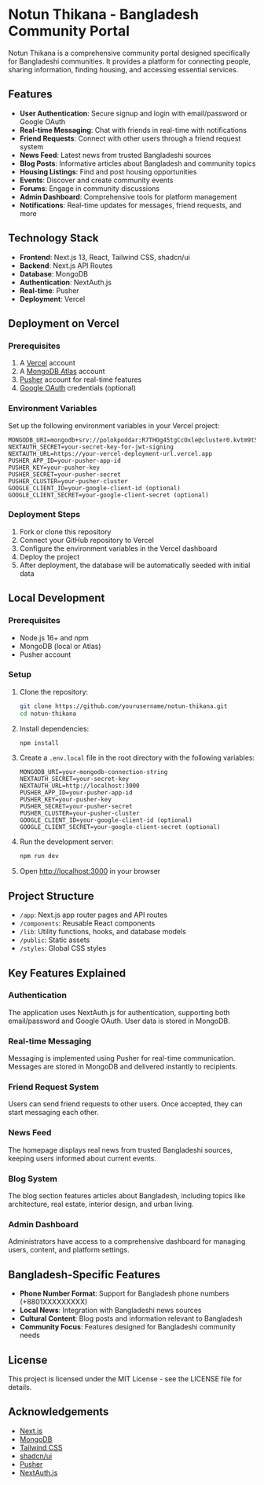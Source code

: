 # Notun Thikana - Bangladesh Community Portal

Notun Thikana is a comprehensive community portal designed specifically for Bangladeshi communities. It provides a platform for connecting people, sharing information, finding housing, and accessing essential services.

## Features

- **User Authentication**: Secure signup and login with email/password or Google OAuth
- **Real-time Messaging**: Chat with friends in real-time with notifications
- **Friend Requests**: Connect with other users through a friend request system
- **News Feed**: Latest news from trusted Bangladeshi sources
- **Blog Posts**: Informative articles about Bangladesh and community topics
- **Housing Listings**: Find and post housing opportunities
- **Events**: Discover and create community events
- **Forums**: Engage in community discussions
- **Admin Dashboard**: Comprehensive tools for platform management
- **Notifications**: Real-time updates for messages, friend requests, and more

## Technology Stack

- **Frontend**: Next.js 13, React, Tailwind CSS, shadcn/ui
- **Backend**: Next.js API Routes
- **Database**: MongoDB
- **Authentication**: NextAuth.js
- **Real-time**: Pusher
- **Deployment**: Vercel

## Deployment on Vercel

### Prerequisites

1. A [Vercel](https://vercel.com) account
2. A [MongoDB Atlas](https://www.mongodb.com/cloud/atlas) account
3. [Pusher](https://pusher.com) account for real-time features
4. [Google OAuth](https://console.cloud.google.com) credentials (optional)

### Environment Variables

Set up the following environment variables in your Vercel project:

```
MONGODB_URI=mongodb+srv://polokpoddar:R7THOg45tgCcOxle@cluster0.kvtm9t5.mongodb.net
NEXTAUTH_SECRET=your-secret-key-for-jwt-signing
NEXTAUTH_URL=https://your-vercel-deployment-url.vercel.app
PUSHER_APP_ID=your-pusher-app-id
PUSHER_KEY=your-pusher-key
PUSHER_SECRET=your-pusher-secret
PUSHER_CLUSTER=your-pusher-cluster
GOOGLE_CLIENT_ID=your-google-client-id (optional)
GOOGLE_CLIENT_SECRET=your-google-client-secret (optional)
```

### Deployment Steps

1. Fork or clone this repository
2. Connect your GitHub repository to Vercel
3. Configure the environment variables in the Vercel dashboard
4. Deploy the project
5. After deployment, the database will be automatically seeded with initial data

## Local Development

### Prerequisites

- Node.js 16+ and npm
- MongoDB (local or Atlas)
- Pusher account

### Setup

1. Clone the repository:
   ```bash
   git clone https://github.com/yourusername/notun-thikana.git
   cd notun-thikana
   ```

2. Install dependencies:
   ```bash
   npm install
   ```

3. Create a `.env.local` file in the root directory with the following variables:
   ```
   MONGODB_URI=your-mongodb-connection-string
   NEXTAUTH_SECRET=your-secret-key
   NEXTAUTH_URL=http://localhost:3000
   PUSHER_APP_ID=your-pusher-app-id
   PUSHER_KEY=your-pusher-key
   PUSHER_SECRET=your-pusher-secret
   PUSHER_CLUSTER=your-pusher-cluster
   GOOGLE_CLIENT_ID=your-google-client-id (optional)
   GOOGLE_CLIENT_SECRET=your-google-client-secret (optional)
   ```

4. Run the development server:
   ```bash
   npm run dev
   ```

5. Open [http://localhost:3000](http://localhost:3000) in your browser

## Project Structure

- `/app`: Next.js app router pages and API routes
- `/components`: Reusable React components
- `/lib`: Utility functions, hooks, and database models
- `/public`: Static assets
- `/styles`: Global CSS styles

## Key Features Explained

### Authentication

The application uses NextAuth.js for authentication, supporting both email/password and Google OAuth. User data is stored in MongoDB.

### Real-time Messaging

Messaging is implemented using Pusher for real-time communication. Messages are stored in MongoDB and delivered instantly to recipients.

### Friend Request System

Users can send friend requests to other users. Once accepted, they can start messaging each other.

### News Feed

The homepage displays real news from trusted Bangladeshi sources, keeping users informed about current events.

### Blog System

The blog section features articles about Bangladesh, including topics like architecture, real estate, interior design, and urban living.

### Admin Dashboard

Administrators have access to a comprehensive dashboard for managing users, content, and platform settings.

## Bangladesh-Specific Features

- **Phone Number Format**: Support for Bangladesh phone numbers (+8801XXXXXXXXX)
- **Local News**: Integration with Bangladeshi news sources
- **Cultural Content**: Blog posts and information relevant to Bangladesh
- **Community Focus**: Features designed for Bangladeshi community needs

## License

This project is licensed under the MIT License - see the LICENSE file for details.

## Acknowledgements

- [Next.js](https://nextjs.org/)
- [MongoDB](https://www.mongodb.com/)
- [Tailwind CSS](https://tailwindcss.com/)
- [shadcn/ui](https://ui.shadcn.com/)
- [Pusher](https://pusher.com/)
- [NextAuth.js](https://next-auth.js.org/)

